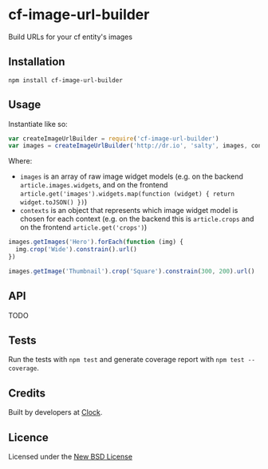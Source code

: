 # cf-image-url-builder

Build URLs for your cf entity's images

## Installation

```
npm install cf-image-url-builder
```

## Usage

Instantiate like so:

```js
var createImageUrlBuilder = require('cf-image-url-builder')
var images = createImageUrlBuilder('http://dr.io', 'salty', images, contexts)
```

Where:
- `images` is an array of raw image widget models (e.g. on the backend `article.images.widgets`,
and on the frontend `article.get('images').widgets.map(function (widget) { return widget.toJSON() })`)
- `contexts` is an object that represents which image widget model is chosen for each context (e.g. on
the backend this is `article.crops` and on the frontend `article.get('crops')`)


```js
images.getImages('Hero').forEach(function (img) {
  img.crop('Wide').constrain().url()
})

images.getImage('Thumbnail').crop('Square').constrain(300, 200).url()
```

## API

TODO

## Tests

Run the tests with `npm test` and generate coverage report with `npm test --coverage`.

## Credits
Built by developers at [Clock](http://clock.co.uk).

## Licence
Licensed under the [New BSD License](http://opensource.org/licenses/bsd-license.php)
